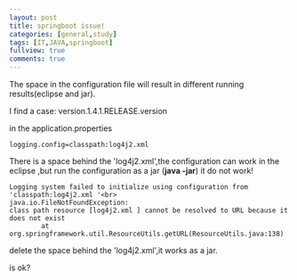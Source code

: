 ```yaml
---
layout: post
title: springboot issue!
categories: [general,study]
tags: [IT,JAVA,springboot]
fullview: true
comments: true
---
```

The space in the configuration file will result in different running results(eclipse and jar).

I find a case:
version.1.4.1.RELEASE.version

in the application.properties
``` 
logging.config=classpath:log4j2.xml 
```
There is a space behind the 'log4j2.xml',the configuration can work in the eclipse ,but run the configuration as a jar (**java -jar**) it do not work!
```
Logging system failed to initialize using configuration from 'classpath:log4j2.xml '<br>
java.io.FileNotFoundException: 
class path resource [log4j2.xml ] cannot be resolved to URL because it does not exist
        at org.springframework.util.ResourceUtils.getURL(ResourceUtils.java:138)
```
delete the space behind the 'log4j2.xml',it works as a jar.

is ok?

